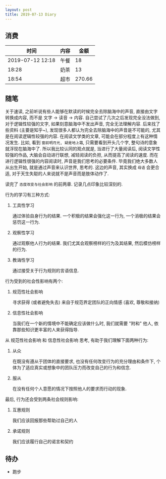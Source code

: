```yaml
---
layout: post
title: 2019-07-13 Diary
---
```


## 消费

| 时间 | 内容 | 金额 |
| - | - | - |
| 2019-07-12 12:18 | 午餐 | 18 |
| 18:28 | 奶茶 | 13 |
| 18:54 | 超市 | 270.66 |

## 随笔

关于速读, 之前听说有些人能够在默读的时候完全去除脑海中的声音, 直接由文字转换成内容, 而不是 文字 -> 读音 -> 内容.
自己尝试了几次之后发现完全没法做到, 对于逻辑性较强的文字, 如果刻意脑海中不发出声音, 完全无法理解内容.
后来找了些资料 (主要是知乎~), 发现很多人都认为完全去除脑海中的声音是不可能的, 尤其是在阅读逻辑性较强的内容.
在阅读文学类的文章, 可能会在部分程度上有这种情况发生. 比如, 看到 `窗前明月光, 疑是地上霜`,
只需要看到开头几个字, 整句诗的意象就浮现在脑海中了. 所以我比较认同的观点就是, 
当进行了大量阅读后, 阅读文学性较强的作品, 大脑会自动进行联想, 减轻阅读的负担, 从而提高了阅读的速度.
而在进行逻辑性很强的内容阅读时, 声音是我们思考的必要条件. 毕竟我们绝大多数人从出生开始, 
就是通过声音来认识世界, 思考的. 这边的声音, 其实换成 `母语` 会更合适, 对于天生失聪的人来说就不是声音而是肢体动作了.

读完了 `态度改变与社会影响` 的前两章. 记录几点印象比较深刻的.

行为的学习有三种方式:

1. 工具性学习

    通过体验自身行为的结果. 一个积极的结果会强化这一行为, 一个消极的结果会惩罚这一行为.
    
2. 观察性学习

    通过观察他人行为的结果. 我们尤其会观察榜样的行为及其结果, 然后模仿榜样的行为.

3. 教诲性学习

    通过接受关于行为规则的言语信息.

行为受到的社会性影响有两个:

1. 规范性社会影响

    寻求获得 (或者避免失去) 来自于规范界定团队的正向情感 (喜欢, 尊敬和接纳)

2. 信息性社会影响

    当我们在一个新的情境中不能确定应该做什么时, 我们就需要 "附和" 他人, 依靠那些知识更丰富的人来获得指导.

从 规范性社会影响 和 信息性社会影响 思考, 有助于我们理解下面两种行为:

1. 从众

    在既没有遵从于团体的直接要求, 也没有任何改变行为的充分理由和条件下,
    个体为了适应真实或想象中的团队压力而改变自己的行为和信念.

2. 服从

    在没有任何个人意愿的情况下按照他人的要求而行动的现象.

最后, 行为还会受到两条社会规则影响:

1. 互惠规则

    我们应该回报那些帮助过自己的人

2. 承诺规则

    我们应该履行自己的诺言和契约

## 待办

- 跑步
